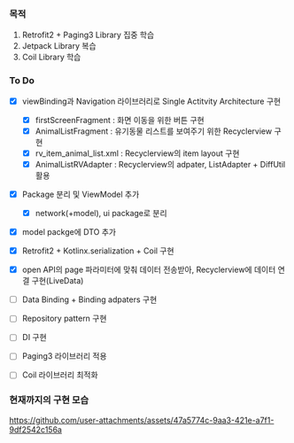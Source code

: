 ### 목적
1. Retrofit2 + Paging3 Library 집중 학습
2. Jetpack Library 복습
3. Coil Library 학습

### To Do
- [x] viewBinding과 Navigation 라이브러리로 Single Actitvity Architecture 구현
  - [x] firstScreenFragment : 화면 이동을 위한 버튼 구현
  - [x] AnimalListFragment : 유기동물 리스트를 보여주기 위한 Recyclerview 구현
  - [x] rv_item_animal_list.xml : Recyclerview의 item layout 구현
  - [x] AnimalListRVAdapter : Recyclerview의 adpater, ListAdapter + DiffUtil 활용
- [x] Package 분리 및 ViewModel 추가
  - [x] network(+model), ui package로 분리
- [x] model packge에 DTO 추가
- [x] Retrofit2 + Kotlinx.serialization + Coil 구현
- [x] open API의 page 파라미터에 맞춰 데이터 전송받아, Recyclerview에 데이터 연결 구현(LiveData)
- [ ] Data Binding + Binding adpaters 구현
- [ ] Repository pattern 구현
- [ ] DI 구현
- [ ] Paging3 라이브러리 적용
- [ ] Coil 라이브러리 최적화


### 현재까지의 구현 모습
https://github.com/user-attachments/assets/47a5774c-9aa3-421e-a7f1-9df2542c156a

